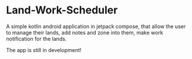 # Land-Work-Scheduler
A simple kotlin android application in jetpack compose, that allow the user to manage their lands, add notes and zone into them, make work notification for the lands.

The app is still in development!

